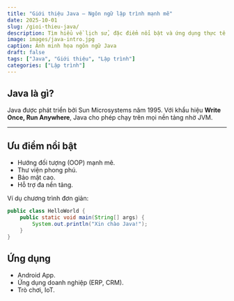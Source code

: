 ```yaml
---
title: "Giới thiệu Java – Ngôn ngữ lập trình mạnh mẽ"
date: 2025-10-01
slug: /gioi-thieu-java/
description: Tìm hiểu về lịch sử, đặc điểm nổi bật và ứng dụng thực tế của Java – ngôn ngữ lập trình phổ biến hàng đầu.
image: images/java-intro.jpg
caption: Ảnh minh họa ngôn ngữ Java
draft: false
tags: ["Java", "Giới thiệu", "Lập trình"]
categories: ["Lập trình"]
---
```


## Java là gì?

Java được phát triển bởi Sun Microsystems năm 1995. Với khẩu hiệu **Write Once, Run Anywhere**, Java cho phép chạy trên mọi nền tảng nhờ JVM.

---

## Ưu điểm nổi bật
- Hướng đối tượng (OOP) mạnh mẽ.  
- Thư viện phong phú.  
- Bảo mật cao.  
- Hỗ trợ đa nền tảng.

Ví dụ chương trình đơn giản:

```java
public class HelloWorld {
    public static void main(String[] args) {
        System.out.println("Xin chào Java!");
    }
}
```

## Ứng dụng

* Android App.
* Ứng dụng doanh nghiệp (ERP, CRM).
* Trò chơi, IoT.